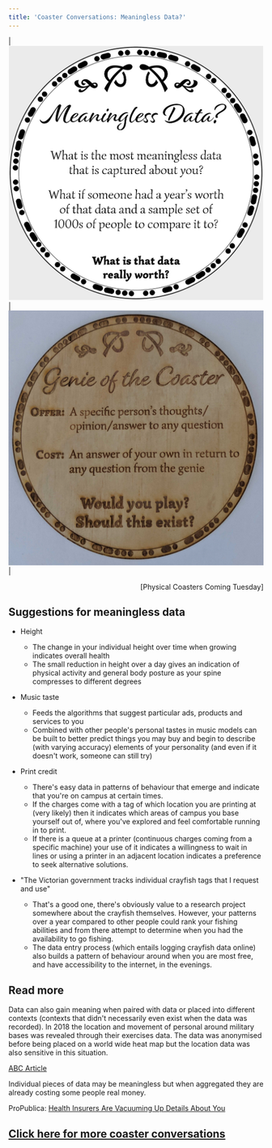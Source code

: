 ```yaml
---
title: 'Coaster Conversations: Meaningless Data?'
---
```


| ![Coaster5](coasters/img/coaster5.png) |  ![Coaster5](coasters/img/physical1.jpg) |

<p style="text-align:right">
	[Physical Coasters Coming Tuesday]
</p>

## Suggestions for meaningless data

* Height
    * The change in your individual height over time when growing indicates overall health
    * The small reduction in height over a day gives an indication of physical activity and general body posture as your spine compresses to different degrees

* Music taste
    * Feeds the algorithms that suggest particular ads, products and services to you
    * Combined with other people's personal tastes in music models can be built to better predict things you may buy and begin to describe (with varying accuracy) elements of your personality (and even if it doesn't work, someone can still try)

* Print credit
    * There's easy data in patterns of behaviour that emerge and indicate that you're on campus at certain times.
    * If the charges come with a tag of which location you are printing at (very likely) then it indicates which areas of campus you base yourself out of, where you've explored and feel comfortable running in to print.
    * If there is a queue at a printer (continuous charges coming from a specific machine) your use of it indicates a willingness to wait in lines or using a printer in an adjacent location indicates a preference to seek alternative solutions.

* "The Victorian government tracks individual crayfish tags that I request and use"
    * That's a good one, there's obviously value to a research project somewhere about the crayfish themselves. However, your patterns over a year compared to other people could rank your fishing abilities and from there attempt to determine when you had the availability to go fishing. 
    * The data entry process (which entails logging crayfish data online) also builds a pattern of behaviour around when you are most free, and have accessibility to the internet, in the evenings.



## Read more

Data can also gain meaning when paired with data or placed into different contexts (contexts that didn't necessarily even exist when the data was recorded). In 2018 the location and movement of personal around military bases was revealed through their exercises data. The data was anonymised before being placed on a world wide heat map but the location data was also sensitive in this situation. 

[ABC Article](https://www.abc.net.au/news/science/2018-01-29/strava-heat-map-shows-military-bases-and-supply-routes/9369490)


Individual pieces of data may be meaningless but when aggregated they are already costing some people real money.

ProPublica: [Health Insurers Are Vacuuming Up Details About You](https://www.propublica.org/article/health-insurers-are-vacuuming-up-details-about-you-and-it-could-raise-your-rates)



## [Click here for more coaster conversations](./coasters)